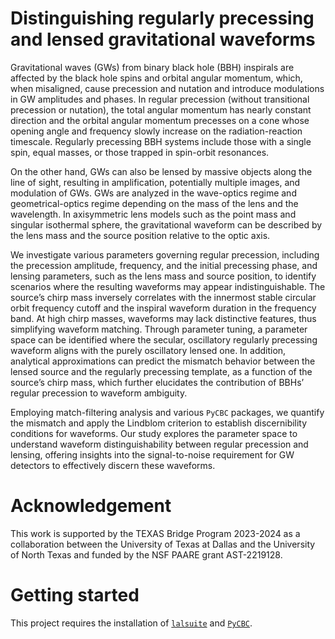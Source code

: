 # Distinguishing regularly precessing and lensed gravitational waveforms

Gravitational waves (GWs) from binary black hole (BBH) inspirals are affected by the black hole spins and orbital angular momentum, which, when misaligned, cause precession and nutation and introduce modulations in GW amplitudes and phases. In regular precession (without transitional precession or nutation), the total angular momentum has nearly constant direction and the orbital angular momentum precesses on a cone whose opening angle and frequency slowly increase on the radiation-reaction timescale. Regularly precessing BBH systems include those with a single spin, equal masses, or those trapped in spin-orbit resonances.

On the other hand, GWs can also be lensed by massive objects along the line of sight, resulting in amplification, potentially multiple images, and modulation of GWs. GWs are analyzed in the wave-optics regime and geometrical-optics regime depending on the mass of the lens and the wavelength. In axisymmetric lens models such as the point mass and singular isothermal sphere, the gravitational waveform can be described by the lens mass and the source position relative to the optic axis.

We investigate various parameters governing regular precession, including the precession amplitude, frequency, and the initial precessing phase, and lensing parameters, such as the lens mass and source position, to identify scenarios where the resulting waveforms may appear indistinguishable. The source’s chirp mass inversely correlates with the innermost stable circular orbit frequency cutoff and the inspiral waveform duration in the frequency band. At high chirp masses, waveforms may lack distinctive features, thus simplifying waveform matching. Through parameter tuning, a parameter space can be identified where the secular, oscillatory regularly precessing waveform aligns with the purely oscillatory lensed one. In addition, analytical approximations can predict the mismatch behavior between the lensed source and the regularly precessing template, as a function of the source’s chirp mass, which further elucidates the contribution of BBHs’ regular precession to waveform ambiguity.

Employing match-filtering analysis and various `PyCBC` packages, we quantify the mismatch and apply the Lindblom criterion to establish discernibility conditions for waveforms. Our study explores the parameter space to understand waveform distinguishability between regular precession and lensing, offering insights into the signal-to-noise requirement for GW detectors to effectively discern these waveforms.

# Acknowledgement

This work is supported by the TEXAS Bridge Program 2023-2024 as a collaboration between the University of Texas at Dallas and the University of North Texas and funded by the NSF PAARE grant AST-2219128.

# Getting started
This project requires the installation of [`lalsuite`](https://pypi.org/project/lalsuite/) and [`PyCBC`](https://pycbc.org).
